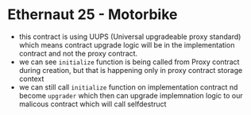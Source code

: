 # Ethernaut 25 - Motorbike

* this contract is using UUPS (Universal upgradeable proxy standard) which means contract upgrade logic will be in the implementation contract and not the proxy contract.
* we can see `initialize` function is being called from Proxy contract during creation, but that is happening only in proxy contract storage context
* we can still call `initialize` function on implementation contract nd become `upgrader` which then can upgrade implemnation logic to our malicous contract which will call selfdestruct